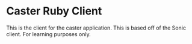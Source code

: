# Caster Ruby Client

This is the client for the caster application. This is based off of the Sonic
client. For learning purposes only.
